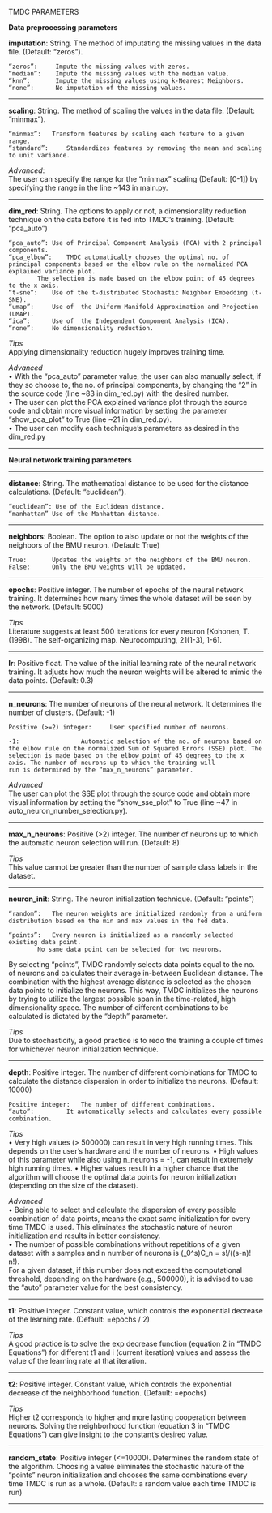 TMDC PARAMETERS


**Data preprocessing parameters**

**imputation**: String. The method of imputating the missing values in the data file. (Default: “zeros”).

	“zeros”:	 Impute the missing values with zeros.
	“median”:	 Impute the missing values with the median value.
	“knn”: 		 Impute the missing values using k-Nearest Neighbors.
	“none”: 	 No imputation of the missing values.

______________________________________________________________________________


**scaling**: String. The method of scaling the values in the data file. (Default: “minmax”).

	“minmax”: 	Transform features by scaling each feature to a given range.
	“standard”: 	Standardizes features by removing the mean and scaling to unit variance.

*Advanced*:  
	The user can specify the range for the “minmax” scaling (Default: [0-1]) by specifying the range in the line ~143 in main.py.

______________________________________________________________________________



**dim_red**: String. The options to apply or not, a dimensionality reduction technique on the data before it is fed into TMDC’s training. (Default: “pca_auto”)

	“pca_auto”:	Use of Principal Component Analysis (PCA) with 2 principal components.
	“pca_elbow”:	TMDC automatically chooses the optimal no. of principal components based on the elbow rule on the normalized PCA explained variance plot.  
 			The selection is made based on the elbow point of 45 degrees to the x axis.
	“t-sne”:	Use of the t-distributed Stochastic Neighbor Embedding (t-SNE).
	“umap”: 	Use of  the Uniform Manifold Approximation and Projection (UMAP).
	“ica”: 		Use of  the Independent Component Analysis (ICA).
	“none”: 	No dimensionality reduction.  

*Tips*  
	Applying dimensionality reduction hugely improves training time.  


*Advanced*  
• With the “pca_auto” parameter value, the user can also manually select, if they so choose to, the no. of principal components, by changing the “2” in the source code (line ~83 in dim_red.py) with the desired number.  
• The user can plot the PCA explained variance plot through the source code and obtain more visual information by setting the parameter “show_pca_plot” to True (line ~21 in dim_red.py).  
• The user can modify each technique’s parameters as desired in the dim_red.py

______________________________________________________________________________


**Neural network training parameters**

______________________________________________________________________________

**distance**: String. The mathematical distance to be used for the distance calculations. (Default: “euclidean”).

	“euclidean”: Use of the Euclidean distance.
	“manhattan” Use of the Manhattan distance.
 
______________________________________________________________________________

**neighbors**: Boolean. The option to also update or not the weights of the neighbors of the BMU neuron. (Default: True)

	True: 		Updates the weights of the neighbors of the BMU neuron.
	False: 		Only the BMU weights will be updated.
 
_______________________________________________________________

**epochs**: Positive integer. The number of epochs of the neural network training. It determines how many times the whole dataset will be seen by the network. (Default: 5000)

*Tips*  
Literature suggests at least 500 iterations for every neuron [Kohonen, T. (1998). The self-organizing map. Neurocomputing, 21(1-3), 1-6].

______________________________________________________________________________

**lr**: Positive float. The value of the initial learning rate of the neural network training. It adjusts how much the neuron weights will be altered to mimic the data points. (Default: 0.3)

______________________________________________________________________________
**n_neurons**: The number of neurons of the neural network. It determines the number of clusters. (Default: -1)

	Positive (>=2) integer:  	User specified number of neurons.

	-1: 				Automatic selection of the no. of neurons based on the elbow rule on the normalized Sum of Squared Errors (SSE) plot. The   					selection is made based on the elbow point of 45 degrees to the x axis. The number of neurons up to which the training will   					run is determined by the “max_n_neurons” parameter.

*Advanced*    
The user can plot the SSE plot through the source code and obtain more visual information by setting the “show_sse_plot” to True (line ~47 in auto_neuron_number_selection.py).

_____________________________________________________________________________

**max_n_neurons**: Positive (>2) integer. The number of neurons up to which the automatic neuron selection will run. (Default: 8)

*Tips*  
This value cannot be greater than the number of sample class labels in the dataset.

______________________________________________________________________________

**neuron_init**: String. The neuron initialization technique. (Default: “points”)

	“random”: 	The neuron weights are initialized randomly from a uniform distribution based on the min and max values in the fed data.

	“points”: 	Every neuron is initialized as a randomly selected existing data point.
			No same data point can be selected for two neurons.

By selecting “points”, TMDC randomly selects data points equal to the no. of neurons and calculates their average in-between Euclidean distance. The combination with the highest average distance is selected as the chosen data points to initialize the neurons. This way, TMDC initializes the neurons by trying to utilize the largest possible span in the time-related, high dimensionality space. The number of different combinations to be calculated is dictated by the “depth” parameter.

*Tips*  
Due to stochasticity, a good practice is to redo the training a couple of times for whichever neuron initialization technique.

______________________________________________________________________________

**depth**: Positive integer. The number of different combinations for TMDC to calculate the distance dispersion in order to initialize the neurons. (Default: 10000)

	Positive integer: 	The number of different combinations.
	“auto”:			It automatically selects and calculates every possible combination.

*Tips*  
• Very high values (> 500000) can result in very high running times. This depends on the user’s hardware and the number of neurons.
• High values of this parameter while also using n_neurons = -1, can result in extremely high running times.
• Higher values result in a higher chance that the algorithm will choose the optimal data points for neuron initialization (depending on the size of the dataset).

*Advanced*  
• Being able to select and calculate the dispersion of every possible combination of data points, means the exact same initialization for every time TMDC is used.       This eliminates the stochastic nature of neuron initialization and results in better consistency.  
• The number of possible combinations without repetitions of a given dataset with s samples and n number of neurons is (_0^s)C_n   =  s!/((s-n)! n!).  
  For a given dataset, if this number does not exceed the computational threshold, depending on the hardware (e.g., 500000), it is advised to use the “auto” parameter   value for the best consistency.

____________________________________________________________________________

**t1**: Positive integer. Constant value, which controls the exponential decrease of the learning rate. (Default: =epochs / 2)

*Tips*  
A good practice is to solve the exp decrease function (equation 2 in “TMDC Equations”) for different t1 and i (current iteration) values and assess the value of the learning rate at that iteration.
 
______________________________________________________________________________

**t2**: Positive integer. Constant value, which controls the exponential decrease of the neighborhood function. (Default: =epochs)

*Tips*  
Higher t2 corresponds to higher and more lasting cooperation between neurons. Solving the neighborhood function (equation 3 in “TMDC Equations”) can give insight to the constant’s desired value.
 
______________________________________________________________________________

**random_state**: Positive integer (<=10000). Determines the random state of the algorithm. Choosing a value eliminates the stochastic nature of the “points” neuron initialization and chooses the same combinations every time TMDC is run as a whole. (Default: a random value each time TMDC is run)

______________________________________________________________________________

